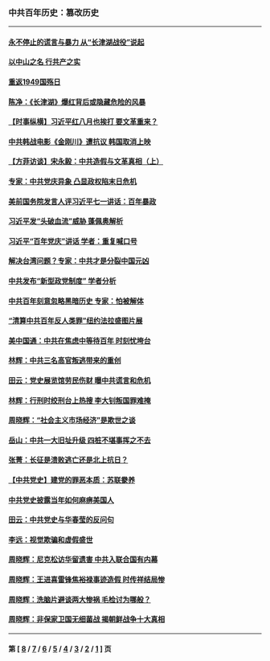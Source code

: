 ### 中共百年历史：篡改历史
---
#### [永不停止的谎言与暴力 从“长津湖战役”说起](../../pages/nf1176115/n13494094.md?09130430) 
#### [以中山之名 行共产之实](../../pages/nf1176115/n13346437.md?09130430) 
#### [重返1949国殇日](../../pages/nf1176115/n13346372.md?09130430) 
#### [陈净：《长津湖》爆红背后或隐藏危险的风暴](../../pages/nf1176115/n13314364.md?09130430) 
#### [【时事纵横】习近平红八月也挨打 要文革重来？](../../pages/nf1176115/n13231393.md?09130430) 
#### [中共韩战电影《金刚川》遭抗议 韩国取消上映](../../pages/nf1176115/n13219114.md?09130430) 
#### [【方菲访谈】宋永毅：中共造假与文革真相（上）](../../pages/nf1176115/n13200760.md?09130430) 
#### [专家：中共党庆异象 凸显政权陷末日危机](../../pages/nf1176115/n13067084.md?09130430) 
#### [美前国务院发言人评习近平七一讲话：百年暴政](../../pages/nf1176115/n13066986.md?09130430) 
#### [习近平发“头破血流”威胁 蓬佩奥解析](../../pages/nf1176115/n13063604.md?09130430) 
#### [习近平“百年党庆”讲话 学者：重复喊口号](../../pages/nf1176115/n13061411.md?09130430) 
#### [解决台湾问题？专家：中共才是分裂中国元凶](../../pages/nf1176115/n13060811.md?09130430) 
#### [中共发布“新型政党制度” 学者分析](../../pages/nf1176115/n13056354.md?09130430) 
#### [中共百年刻意忽略黑暗历史 专家：怕被解体](../../pages/nf1176115/n13056056.md?09130430) 
#### [“清算中共百年反人类罪”纽约法拉盛图片展](../../pages/nf1176115/n13052220.md?09130430) 
#### [美中国通：中共在焦虑中等待百年 时刻忧垮台](../../pages/nf1176115/n13048820.md?09130430) 
#### [林辉：中共三名高官叛逃带来的重创](../../pages/nf1176115/n13035206.md?09130430) 
#### [田云：党史展览馆劳民伤财 曝中共谎言和危机](../../pages/nf1176115/n13033900.md?09130430) 
#### [林辉：行刑时绞刑台上热搜 李大钊叛国罪难掩](../../pages/nf1176115/n13031965.md?09130430) 
#### [周晓辉：“社会主义市场经济”是欺世之谈](../../pages/nf1176115/n13024090.md?09130430) 
#### [岳山：中共一大旧址升级 四桩不堪事挥之不去](../../pages/nf1176115/n13021697.md?09130430) 
#### [张菁：长征是溃败逃亡还是北上抗日？](../../pages/nf1176115/n13020585.md?09130430) 
#### [【中共党史】建党的罪恶本质：苏联豢养](../../pages/nf1176115/n13011888.md?09130430) 
#### [中共党史披露当年如何麻痹美国人](../../pages/nf1176115/n12966400.md?09130430) 
#### [田云：中共党史与华春莹的反问句](../../pages/nf1176115/n12765178.md?09130430) 
#### [李远：视觉欺骗和虚假盛世](../../pages/nf1176115/n12993376.md?09130430) 
#### [周晓辉：尼克松访华留遗害 中共入联合国有内幕](../../pages/nf1176115/n12991422.md?09130430) 
#### [周晓辉：王进喜雷锋焦裕禄事迹造假 时传祥结局惨](../../pages/nf1176115/n12985497.md?09130430) 
#### [周晓辉：洗脑片避谈两大惨祸 毛检讨为哪般？](../../pages/nf1176115/n12971285.md?09130430) 
#### [周晓辉：非保家卫国无细菌战 揭朝鲜战争十大真相](../../pages/nf1176115/n12954161.md?09130430) 

---
#### 第 [ [8](./8.md?09130430) / [7](./7.md?09130430) / [6](./6.md?09130430) / [5](./5.md?09130430) / [4](./4.md?09130430) / [3](./3.md?09130430) / [2](./2.md?09130430) / [1](./1.md?09130430) ] 页
